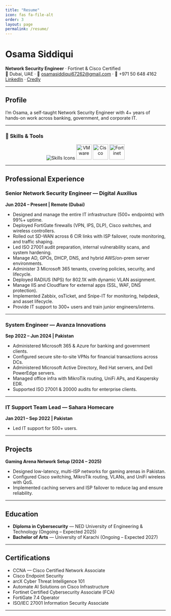 ```yaml
---
title: "Resume"
icon: fas fa-file-alt
order: 3
layout: page
permalink: /resume/
---
```


# Osama Siddiqui

**Network Security Engineer** · Fortinet & Cisco Certified  
📍 Dubai, UAE · 📧 osamasiddiqui67262@gmail.com · 📱 +971 50 648 4162  
[LinkedIn](https://linkedin.com/in/osamasiddiquii) · [Credly](https://www.credly.com/users/0sama)

---

## Profile
I’m Osama, a self-taught Network Security Engineer with 4+ years of hands-on work across banking, government, and corporate IT.

---

### 🧰 Skills & Tools
<div style="text-align:center;">
  <img
    src="https://skillicons.dev/icons?i=linux,redhat,ubuntu,windows,git,github,aws,azure,docker,kubernetes,terraform,ansible,jenkins,nginx,mysql,postgres,redis,grafana,prometheus,powershell,bash,python&perline=8"
    alt="Skills Icons" loading="lazy" />

  <img src="https://cdn.simpleicons.org/vmware" height="48" title="VMware" alt="VMware" />
  <img src="https://cdn.simpleicons.org/cisco" height="48" title="Cisco" alt="Cisco" />
  <img src="https://cdn.simpleicons.org/fortinet" height="48" title="Fortinet" alt="Fortinet" />
</div>

---

## Professional Experience

### Senior Network Security Engineer — Digital Auxilius  
**Jun 2024 – Present | Remote (Dubai)**  
- Designed and manage the entire IT infrastructure (500+ endpoints) with 99%+ uptime.  
- Deployed FortiGate firewalls (VPN, IPS, DLP), Cisco switches, and wireless controllers.  
- Rolled out SD-WAN across 6 CIR links with ISP failover, route monitoring, and traffic shaping.  
- Led ISO 27001 audit preparation, internal vulnerability scans, and system hardening.  
- Manage AD, GPOs, DHCP, DNS, and hybrid AWS/on-prem server environments.  
- Administer 3 Microsoft 365 tenants, covering policies, security, and lifecycle.  
- Deployed RADIUS (NPS) for 802.1X with dynamic VLAN assignment.  
- Manage IIS and Cloudflare for external apps (SSL, WAF, DNS protection).  
- Implemented Zabbix, osTicket, and Snipe-IT for monitoring, helpdesk, and asset lifecycle.  
- Provide IT support to 300+ users and train junior engineers/interns.  

---

### System Engineer — Avanza Innovations  
**Sep 2022 – Jun 2024 | Pakistan**  
- Administered Microsoft 365 & Azure for banking and government clients.  
- Configured secure site-to-site VPNs for financial transactions across DCs.  
- Administered Microsoft Active Directory, Red Hat servers, and Dell PowerEdge servers.  
- Managed office infra with MikroTik routing, UniFi APs, and Kaspersky EDR.  
- Supported ISO 27001 & 20000 audits for enterprise clients.  

---

### IT Support Team Lead — Sahara Homecare  
**Jan 2021 – Sep 2022 | Pakistan**  
- Led IT support for 500+ users. 

---

## Projects

**Gaming Arena Network Setup (2024 – 2025)**  
- Designed low-latency, multi-ISP networks for gaming arenas in Pakistan.  
- Configured Cisco switching, MikroTik routing, VLANs, and UniFi wireless with QoS.  
- Implemented caching servers and ISP failover to reduce lag and ensure reliability.  

---

## Education

- **Diploma in Cybersecurity** — NED University of Engineering & Technology (Ongoing – Expected 2025)  
- **Bachelor of Arts** — University of Karachi (Ongoing – Expected 2027)  

---

## Certifications

- CCNA — Cisco Certified Network Associate  
- Cisco Endpoint Security  
- arcX Cyber Threat Intelligence 101  
- Automate AI Solutions on Cisco Infrastructure  
- Fortinet Certified Cybersecurity Associate (FCA)  
- FortiGate 7.4 Operator  
- ISO/IEC 27001 Information Security Associate  

---
